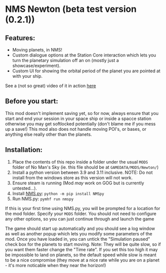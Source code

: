 # NMS Newton (beta test version (0.2.1))

## Features:

 - Moving planets, in NMS!
 - Custom dialogue options at the Station Core interaction which lets you turn the planetary simulation off an on (mostly just a showcase/experiment).
 - Custom UI for showing the orbital period of the planet you are pointed at with your ship.

See a (not so great) video of it in action [here](https://youtu.be/ZrvR6W9D68o)

## Before you start:

This mod doesn't implement saving yet, so for now, always ensure that you start and end your session in your space ship or inside a spacce station otherwise you may get softlocked potentially (don't blame me if you mess up a save!)
This mod also does not handle moving POI's, or bases, or anything else really other than the planets.

## Installation:

1. Place the contents of this repo inside a folder under the usual `MODS` folder of No Man's Sky (ie. this file should be at `GAMEDATA/MODS/Newton/`)
2. Install a python version between 3.9 and 3.11 inclusive. NOTE: Do not install from the windows store as this version will not work.
3. Ensure steam is running (Mod *may* work on GOG but is currently untested...).
4. Install [NMS.py](https://github.com/monkeyman192/NMS.py): `python -m pip install NMSpy`
5. Run NMS.py: `pymhf run nmspy`

If this is your first time using NMS.py, you will be prompted for a location for the mod folder. Specify your `MODS` folder.
You should not need to configure any other options, so you can just continue through and launch the game

The game should start up automatically and you should see a log window as well as another popup which lets you modify some parameters of the mod.
Once you have loaded in, you can untick the "Simulation paused" check box for the planets to start moving.
Note: They will be quite slow, so if you want them faster change the "Time rate". If you set this too high it may be impossible to land on planets, so the default speed while slow is meant to be a nice compromise (they move at a nice rate while you are on a planet - it's more noticable when they near the horizon!)

